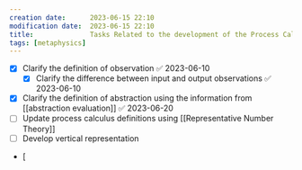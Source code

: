 ```yaml
---
creation date:		2023-06-15 22:10
modification date:	2023-06-15 22:10
title: 				Tasks Related to the development of the Process Calculus
tags: [metaphysics]
---
```

- [x] Clarify the definition of observation ✅ 2023-06-10
	- [x] Clarify the difference between input and output observations ✅ 2023-06-10
- [x] Clarify the definition of abstraction using the information from [[abstraction evaluation]] ✅ 2023-06-20
- [ ] Update process calculus definitions using [[Representative Number Theory]]
- [ ] Develop vertical representation
- [ 